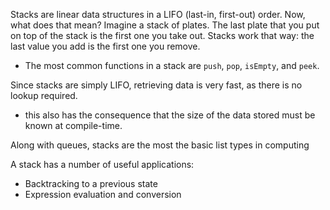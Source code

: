 
Stacks are linear data structures in a LIFO (last-in, first-out) order. Now, what does that mean? Imagine a stack of plates. The last plate that you put on top of the stack is the first one you take out. Stacks work that way: the last value you add is the first one you remove.
- The most common functions in a stack are `push`, `pop`, `isEmpty`, and `peek`.

Since stacks are simply LIFO, retrieving data is very fast, as there is no lookup required.
- this also has the consequence that the size of the data stored must be known at compile-time.

Along with queues, stacks are the most the basic list types in computing

A stack has a number of useful applications:
- Backtracking to a previous state
- Expression evaluation and conversion
